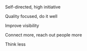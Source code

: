 ---
---


Self-directed, high initiative 

Quality focused, do it well 

Improve visibility 

Connect more, reach out people more 

Think less

